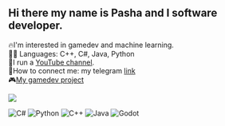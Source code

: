 ## Hi there my name is Pasha and I software developer.
🔥I'm interested in gamedev and machine learning. <br>
👨‍💻 Languages: C++, C#, Java, Python<br>
🎥I run a [YouTube channel](https://youtube.com/@pashudzudev?si=nDEODRP7X3XqsO0J). <br>
🔗How to connect me: my telegram [link](t.me/pashudzu) <br>
🎮[My gamedev project](https://github.com/pashudzu/UnderTheCoverOfNight)

![](http://github-profile-summary-cards.vercel.app/api/cards/productive-time?username=vn7n24fzkq&theme=default&utcOffset=8)

![C#](https://img.shields.io/badge/C%23-%23239120.svg?style=flat&logo=c-sharp&logoColor=white)
![Python](https://img.shields.io/badge/Python-%233776AB.svg?style=flat&logo=python&logoColor=white)
![C++](https://img.shields.io/badge/C++-00599C?style=flat-square&logo=c%2b%2b&logoColor=white)
![Java](https://img.shields.io/badge/Java-ED8B00?style=flat-square&logo=openjdk&logoColor=white)
![Godot](https://img.shields.io/badge/Godot-%23478CBF.svg?style=flat&logo=godot-engine&logoColor=white)